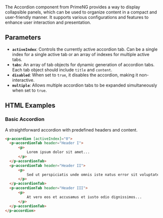  
The Accordion component from PrimeNG provides a way to display collapsible panels, which can be used to organize content in a compact and user-friendly manner. It supports various configurations and features to enhance user interaction and presentation.

## Parameters

- **`activeIndex`**: Controls the currently active accordion tab. Can be a single index for a single active tab or an array of indexes for multiple active tabs.
- **`tabs`**: An array of tab objects for dynamic generation of accordion tabs. Each tab object should include `title` and `content`.
- **`disabled`**: When set to `true`, it disables the accordion, making it non-interactive.
- **`multiple`**: Allows multiple accordion tabs to be expanded simultaneously when set to `true`.

## HTML Examples

### Basic Accordion

A straightforward accordion with predefined headers and content.

```html
<p-accordion [activeIndex]="0">
  <p-accordionTab header="Header I">
      <p>
          Lorem ipsum dolor sit amet...
      </p>
  </p-accordionTab>
  <p-accordionTab header="Header II">
      <p>
          Sed ut perspiciatis unde omnis iste natus error sit voluptatem accusantium...
      </p>
  </p-accordionTab>
  <p-accordionTab header="Header III">
      <p>
          At vero eos et accusamus et iusto odio dignissimos...
      </p>
  </p-accordionTab>
</p-accordion>
```
